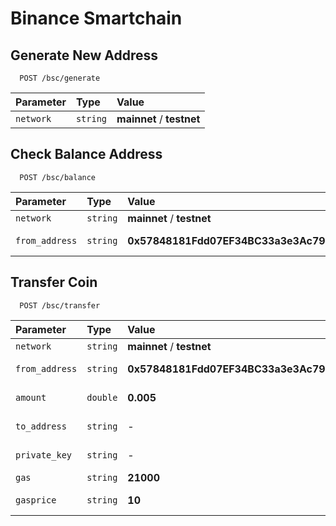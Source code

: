 # Binance Smartchain

## Generate New Address

```
  POST /bsc/generate
```

| Parameter | Type     | Value                      |
| :-------- | :------- | :--------------------------|
| `network` | `string` | **mainnet** / **testnet**  |

## Check Balance Address

```
  POST /bsc/balance
```

| Parameter      | Type     | Value                                           | Description           |
| :------------- | :------- | :-----------------------------------------------|:----------------------|
| `network`      | `string` | **mainnet** / **testnet**                       |-                      |
| `from_address` | `string` | **0x57848181Fdd07EF34BC33a3e3Ac799D88C93f4D6**  | Your Address          |

## Transfer Coin
```
  POST /bsc/transfer
```

| Parameter       | Type     | Value                                            | Description          |
| :--------       | :------- | :------------------------------------------------|:---------------------|
| `network`       | `string` | **mainnet** / **testnet**                        |-                     |
| `from_address`  | `string` | **0x57848181Fdd07EF34BC33a3e3Ac799D88C93f4D6**   | Your Address         |
| `amount`        | `double` | **0.005**                                        | Amount Transfer      |
| `to_address`    | `string` | -                                                | Destination Address  |
| `private_key`   | `string` | -                                                | Address Private Key  |
| `gas`           | `string` | **21000**                                        | Gas Limit            |
| `gasprice`      | `string` | **10**                                           | Gas Price in Gwei    |
